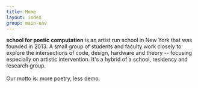 ```yaml
---
title: Home
layout: index
group: main-nav
---
```


<section class="intro">
<div class="splash-intro-img"></div>
<p class="intro-info intro-1"><b>school for poetic computation</b> is an artist run school in New York that was founded in 2013. A small group of students and faculty work closely to explore the intersections of code, design, hardware and theory -- focusing especially on artistic intervention. It's a hybrid of a school, residency and research group. <br><br> <span class="motto">Our motto is: more poetry, less demo.</span></p>
</section>